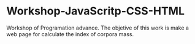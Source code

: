 # Workshop-JavaScritp-CSS-HTML
Workshop of Programation advance. The objetive of this work is make a web page for calculate the index of corpora mass.
